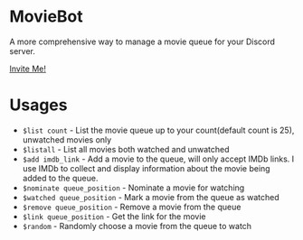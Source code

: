 
# MovieBot
A more comprehensive way to manage a movie queue for your Discord server.

[Invite Me!](https://discord.com/oauth2/authorize?client_id=858789129848225792&permissions=27712&scope=bot)

# Usages

 - ```$list count``` - List the movie queue up to your count(default count is 25), unwatched movies only
 - ```$listall``` - List all movies both watched and unwatched
 - ```$add imdb_link``` - Add a movie to the queue, will only accept IMDb links. I use IMDb to collect and display information about the movie being added to the queue.
 - ```$nominate queue_position``` - Nominate a movie for watching
 - ```$watched queue_position``` - Mark a movie from the queue as watched
 - ```$remove queue_position``` - Remove a movie from the queue
 - ```$link queue_position``` - Get the link for the movie
 - ```$random``` - Randomly choose a movie from the queue to watch